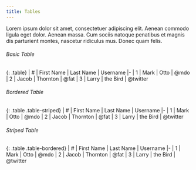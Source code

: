 ```yaml
---
title: Tables
---
```


Lorem ipsum dolor sit amet, consectetuer adipiscing elit. Aenean commodo ligula eget dolor. Aenean massa.
Cum sociis natoque penatibus et magnis dis parturient montes, nascetur ridiculus mus. Donec quam felis.


###### Basic Table

<div class="table-responsive">

{: .table}
| # | First Name | Last Name | Username
|-
| 1 | Mark       | Otto      | @mdo
| 2 | Jacob      | Thornton  | @fat
| 3 | Larry      | the Bird  | @twitter

</div>

###### Bordered Table

<div class="table-responsive">

{: .table .table-striped}
| # | First Name | Last Name | Username
|-
| 1 | Mark       | Otto      | @mdo
| 2 | Jacob      | Thornton  | @fat
| 3 | Larry      | the Bird  | @twitter

</div>


###### Striped Table

<div class="table-responsive">

{: .table .table-bordered}
| # | First Name | Last Name | Username
|-
| 1 | Mark       | Otto      | @mdo
| 2 | Jacob      | Thornton  | @fat
| 3 | Larry      | the Bird  | @twitter

</div>
